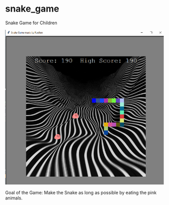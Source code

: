 # snake_game
Snake Game for Children

![alt text](https://github.com/RoelTim/snake_game/blob/master/snake.png?raw=true)

Goal of the Game: Make the Snake as long as possible by eating the pink animals.

